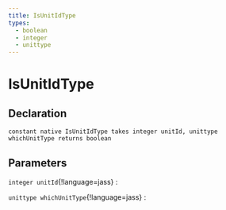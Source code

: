 ```yaml
---
title: IsUnitIdType
types:
  - boolean
  - integer
  - unittype
---
```


# IsUnitIdType

## Declaration

```jass
constant native IsUnitIdType takes integer unitId, unittype whichUnitType returns boolean
```

## Parameters
`integer unitId`{!language=jass}
: 

`unittype whichUnitType`{!language=jass}
: 

